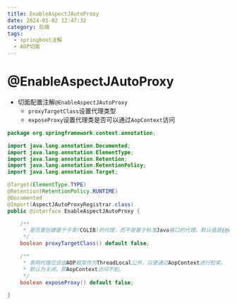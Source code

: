 ```yaml
---
title: EnableAspectJAutoProxy
date: 2024-01-02 12:47:32
category: 后端
tags:
  - springboot注解
  - AOP切面
---
```


# @EnableAspectJAutoProxy
- 切面配置注解`@EnableAspectJAutoProxy`
  - `proxyTargetClass`设置代理类型
  - `exposeProxy`设置代理类是否可以通过`AopContext`访问
```java
package org.springframework.context.annotation;

import java.lang.annotation.Documented;
import java.lang.annotation.ElementType;
import java.lang.annotation.Retention;
import java.lang.annotation.RetentionPolicy;
import java.lang.annotation.Target;

@Target(ElementType.TYPE)
@Retention(RetentionPolicy.RUNTIME)
@Documented
@Import(AspectJAutoProxyRegistrar.class)
public @interface EnableAspectJAutoProxy {

	/**
	 * 是否要创建基于子类(CGLIB)的代理，而不是基于标准Java接口的代理。默认值是{@code false}。
	 */
	boolean proxyTargetClass() default false;

	/**
	 * 表明代理应该由AOP框架作为ThreadLocal公开，以便通过AopContext进行检索。
	 * 默认为关闭，即AopContext访问不到。
	 */
	boolean exposeProxy() default false;

}
```
